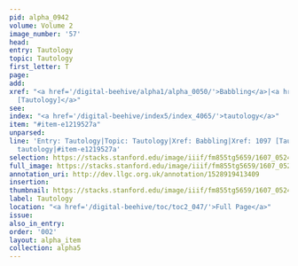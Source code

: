 ```yaml
---
pid: alpha_0942
volume: Volume 2
image_number: '57'
head:
entry: Tautology
topic: Tautology
first_letter: T
page:
add:
xref: "<a href='/digital-beehive/alpha1/alpha_0050/'>Babbling</a>|<a href='/digital-beehive/num5/num_1485/'>1097
  [Tautology]</a>"
see:
index: "<a href='/digital-beehive/index5/index_4065/'>tautology</a>"
item: "#item-e1219527a"
unparsed:
line: 'Entry: Tautology|Topic: Tautology|Xref: Babbling|Xref: 1097 [Tautology]|Index:
  tautology|#item-e1219527a'
selection: https://stacks.stanford.edu/image/iiif/fm855tg5659/1607_0524/325,2324,3132,369/full/0/default.jpg
full_image: https://stacks.stanford.edu/image/iiif/fm855tg5659/1607_0524/full/full/0/default.jpg
annotation_uri: http://dev.llgc.org.uk/annotation/1528919413409
insertion:
thumbnail: https://stacks.stanford.edu/image/iiif/fm855tg5659/1607_0524/325,2324,600,180/250,/0/default.jpg
label: Tautology
location: "<a href='/digital-beehive/toc/toc2_047/'>Full Page</a>"
issue:
also_in_entry:
order: '002'
layout: alpha_item
collection: alpha5
---
```

